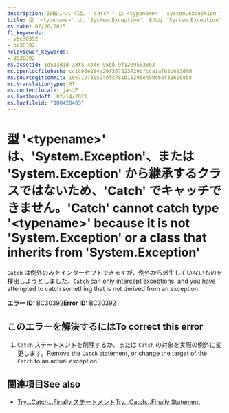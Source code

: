 ```yaml
---
description: 詳細については、' Catch ' は <typename> ' system.exception ' または ' system.exception ' から継承するクラスではないため、型 ' ' をキャッチできません。
title: 型 '<typename>' は、'System.Exception'、または 'System.Exception' から継承するクラスではないため、'Catch' でキャッチできません。
ms.date: 07/20/2015
f1_keywords:
- vbc30392
- bc30392
helpviewer_keywords:
- BC30392
ms.assetid: 1d513d1d-38f5-4b4e-95bb-9f1209553803
ms.openlocfilehash: cc1c96e284a29f357523729bfcca1af02c693dfd
ms.sourcegitcommit: 10e719780594efc781b15295e499c66f316068b8
ms.translationtype: MT
ms.contentlocale: ja-JP
ms.lasthandoff: 02/14/2021
ms.locfileid: "100428403"
---
```

# <a name="catch-cannot-catch-type-typename-because-it-is-not-systemexception-or-a-class-that-inherits-from-systemexception"></a><span data-ttu-id="84764-103">型 '\<typename>' は、'System.Exception'、または 'System.Exception' から継承するクラスではないため、'Catch' でキャッチできません。</span><span class="sxs-lookup"><span data-stu-id="84764-103">'Catch' cannot catch type '\<typename>' because it is not 'System.Exception' or a class that inherits from 'System.Exception'</span></span>

<span data-ttu-id="84764-104">`Catch` は例外のみをインターセプトできますが、例外から派生していないものを検出しようとしました。</span><span class="sxs-lookup"><span data-stu-id="84764-104">`Catch` can only intercept exceptions, and you have attempted to catch something that is not derived from an exception.</span></span>  
  
 <span data-ttu-id="84764-105">**エラー ID:** BC30392</span><span class="sxs-lookup"><span data-stu-id="84764-105">**Error ID:** BC30392</span></span>  
  
## <a name="to-correct-this-error"></a><span data-ttu-id="84764-106">このエラーを解決するには</span><span class="sxs-lookup"><span data-stu-id="84764-106">To correct this error</span></span>  
  
1. <span data-ttu-id="84764-107">`Catch` ステートメントを削除するか、または `Catch` の対象を実際の例外に変更します。</span><span class="sxs-lookup"><span data-stu-id="84764-107">Remove the `Catch` statement, or change the target of the `Catch` to an actual exception.</span></span>  
  
## <a name="see-also"></a><span data-ttu-id="84764-108">関連項目</span><span class="sxs-lookup"><span data-stu-id="84764-108">See also</span></span>

- [<span data-ttu-id="84764-109">Try...Catch...Finally ステートメント</span><span class="sxs-lookup"><span data-stu-id="84764-109">Try...Catch...Finally Statement</span></span>](../language-reference/statements/try-catch-finally-statement.md)
